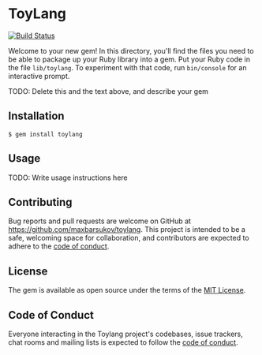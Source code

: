 # ToyLang

[![Build Status](https://github.com/maxbarsukov/toylang/actions/workflows/main.yml/badge.svg?branch=master)](https://github.com/maxbarsukov/toylang/actions/workflows/main.yml)

Welcome to your new gem! In this directory, you'll find the files you need to be able to package up your Ruby library into a gem. Put your Ruby code in the file `lib/toylang`. To experiment with that code, run `bin/console` for an interactive prompt.

TODO: Delete this and the text above, and describe your gem

## Installation

    $ gem install toylang

## Usage

TODO: Write usage instructions here

## Contributing

Bug reports and pull requests are welcome on GitHub at https://github.com/maxbarsukov/toylang. This project is intended to be a safe, welcoming space for collaboration, and contributors are expected to adhere to the [code of conduct](https://github.com/maxbarsukov/toylang/blob/master/CODE_OF_CONDUCT.md).

## License

The gem is available as open source under the terms of the [MIT License](https://opensource.org/licenses/MIT).

## Code of Conduct

Everyone interacting in the Toylang project's codebases, issue trackers, chat rooms and mailing lists is expected to follow the [code of conduct](https://github.com/maxbarsukov/toylang/blob/master/CODE_OF_CONDUCT.md).
